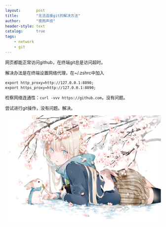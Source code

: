 ```yaml
---
layout:       post
title:        "无法连接git的解决方法"
author:       "夜雨声烦"
header-style: text
catalog:      true
tags:
    - network
    - git
---
```

网页都能正常访问github，在终端git总是访问超时。

解决办法是在终端设置网络代理，在~/.zshrc中加入

```shell
export http_proxy=http://127.0.0.1:8890;
export https_proxy=http://127.0.0.1:8890;
```

检察网络连通性：`curl -vvv https://github.com`，没有问题。

尝试进行git操作，没有问题。解决。

![1665563504120](image/2022-10-12-solve-git/1665563504120.png)
